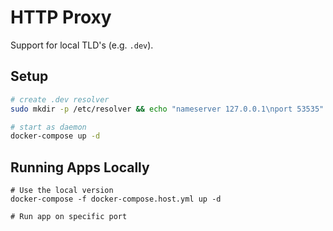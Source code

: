 # HTTP Proxy

Support for local TLD's (e.g. `.dev`).

## Setup

```sh
# create .dev resolver
sudo mkdir -p /etc/resolver && echo "nameserver 127.0.0.1\nport 53535" > /etc/resolver/dev

# start as daemon
docker-compose up -d
```

## Running Apps Locally

```shell
# Use the local version
docker-compose -f docker-compose.host.yml up -d

# Run app on specific port
```
